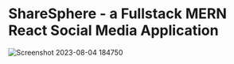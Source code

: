 # ShareSphere - a Fullstack MERN React Social Media Application

![Screenshot 2023-08-04 184750](https://github.com/harsh2k2/ShareSphere/assets/72307191/c0cdaa7a-6989-44fa-a104-37ebfec03140)
